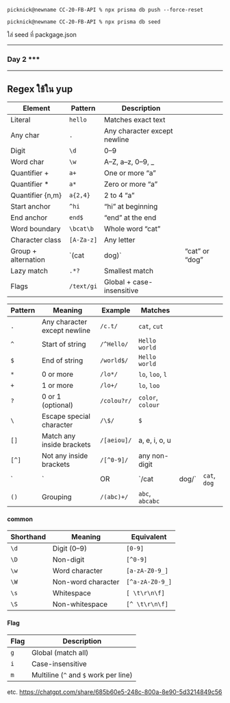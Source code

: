 ```
picknick@newname CC-20-FB-API % npx prisma db push --force-reset
```

```
picknick@newname CC-20-FB-API % npx prisma db seed              
```
ใส่ seed ที่ packgage.json

---

### Day 2 ***

---
## Regex ใช้ใน yup
| Element             | Pattern    | Description                  |                |
| ------------------- | ---------- | ---------------------------- | -------------- |
| Literal             | `hello`    | Matches exact text           |                |
| Any char            | `.`        | Any character except newline |                |
| Digit               | `\d`       | 0–9                          |                |
| Word char           | `\w`       | A–Z, a–z, 0–9, \_            |                |
| Quantifier +        | `a+`       | One or more “a”              |                |
| Quantifier \*       | `a*`       | Zero or more “a”             |                |
| Quantifier {n,m}    | `a{2,4}`   | 2 to 4 “a”                   |                |
| Start anchor        | `^hi`      | “hi” at beginning            |                |
| End anchor          | `end$`     | “end” at the end             |                |
| Word boundary       | `\bcat\b`  | Whole word “cat”             |                |
| Character class     | `[A-Za-z]` | Any letter                   |                |
| Group + alternation | \`(cat     | dog)\`                       | “cat” or “dog” |
| Lazy match          | `.*?`      | Smallest match               |                |
| Flags               | `/text/gi` | Global + case-insensitive    |                |


| Pattern | Meaning                      | Example     | Matches           |        |              |
| ------- | ---------------------------- | ----------- | ----------------- | ------ | ------------ |
| `.`     | Any character except newline | `/c.t/`     | `cat`, `cut`      |        |              |
| `^`     | Start of string              | `/^Hello/`  | `Hello world`     |        |              |
| `$`     | End of string                | `/world$/`  | `Hello world`     |        |              |
| `*`     | 0 or more                    | `/lo*/`     | `lo`, `loo`, `l`  |        |              |
| `+`     | 1 or more                    | `/lo+/`     | `lo`, `loo`       |        |              |
| `?`     | 0 or 1 (optional)            | `/colou?r/` | `color`, `colour` |        |              |
| `\`     | Escape special character     | `/\$/`      | `$`               |        |              |
| `[]`    | Match any inside brackets    | `/[aeiou]/` | a, e, i, o, u     |        |              |
| `[^]`   | Not any inside brackets      | `/[^0-9]/`  | any non-digit     |        |              |
| \`      | \`                           | OR          | \`/cat            | dog/\` | `cat`, `dog` |
| `()`    | Grouping                     | `/(abc)+/`  | `abc`, `abcabc`   |        |              |

#### common
| Shorthand | Meaning            | Equivalent      |
| --------- | ------------------ | --------------- |
| `\d`      | Digit (0–9)        | `[0-9]`         |
| `\D`      | Non-digit          | `[^0-9]`        |
| `\w`      | Word character     | `[a-zA-Z0-9_]`  |
| `\W`      | Non-word character | `[^a-zA-Z0-9_]` |
| `\s`      | Whitespace         | `[ \t\r\n\f]`   |
| `\S`      | Non-whitespace     | `[^ \t\r\n\f]`  |



#### Flag
| Flag | Description                           |
| ---- | ------------------------------------- |
| `g`  | Global (match all)                    |
| `i`  | Case-insensitive                      |
| `m`  | Multiline (`^` and `$` work per line) |


etc. https://chatgpt.com/share/685b60e5-248c-800a-8e90-5d3214849c56